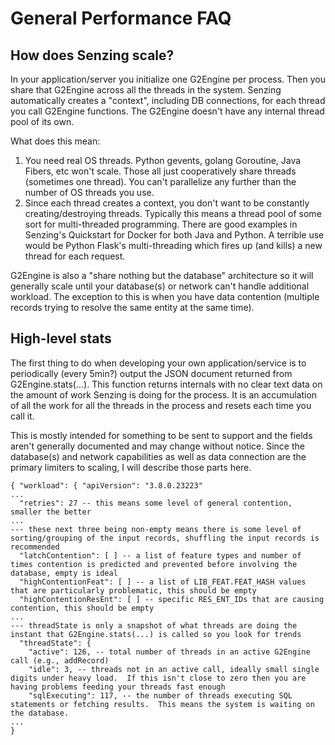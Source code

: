 # General Performance FAQ

## How does Senzing scale?
In your application/server you initialize one G2Engine per process.  Then you share that G2Engine across all the threads in the system.  Senzing automatically creates a "context", including DB connections, for each thread you call G2Engine functions.  The G2Engine doesn't have any internal thread pool of its own.

What does this mean:
1. You need real OS threads.  Python gevents, golang Goroutine, Java Fibers, etc won't scale.  Those all just cooperatively share threads (sometimes one thread).  You can't parallelize any further than the number of OS threads you use.
2. Since each thread creates a context, you don't want to be constantly creating/destroying threads.  Typically this means a thread pool of some sort for multi-threaded programming.  There are good examples in Senzing's Quickstart for Docker for both Java and Python.  A terrible use would be Python Flask's multi-threading which fires up (and kills) a new thread for each request.

G2Engine is also a "share nothing but the database" architecture so it will generally scale until your database(s) or network can't handle additional workload.  The exception to this is when you have data contention (multiple records trying to resolve the same entity at the same time).


## High-level stats
The first thing to do when developing your own application/service is to periodically (every 5min?) output the JSON document returned from G2Engine.stats(...).  This function returns internals with no clear text data on the amount of work Senzing is doing for the process.  It is an accumulation of all the work for all the threads in the process and resets each time you call it.

This is mostly intended for something to be sent to support and the fields aren't generally documented and may change without notice.  Since the database(s) and network capabilities as well as data connection are the primary limiters to scaling, I will describe those parts here.
```
{ "workload": { "apiVersion": "3.8.0.23223"
...
  "retries": 27 -- this means some level of general contention, smaller the better
...
--- these next three being non-empty means there is some level of sorting/grouping of the input records, shuffling the input records is recommended
  "latchContention": [ ] -- a list of feature types and number of times contention is predicted and prevented before involving the database, empty is ideal
  "highContentionFeat": [ ] -- a list of LIB_FEAT.FEAT_HASH values that are particularly problematic, this should be empty
  "highContentionResEnt": [ ] -- specific RES_ENT_IDs that are causing contention, this should be empty
...
--- threadState is only a snapshot of what threads are doing the instant that G2Engine.stats(...) is called so you look for trends
  "threadState": {
    "active": 126, -- total number of threads in an active G2Engine call (e.g., addRecord)
    "idle": 3, -- threads not in an active call, ideally small single digits under heavy load.  If this isn't close to zero then you are having problems feeding your threads fast enough
    "sqlExecuting": 117, -- the number of threads executing SQL statements or fetching results.  This means the system is waiting on the database.
...
}
```
